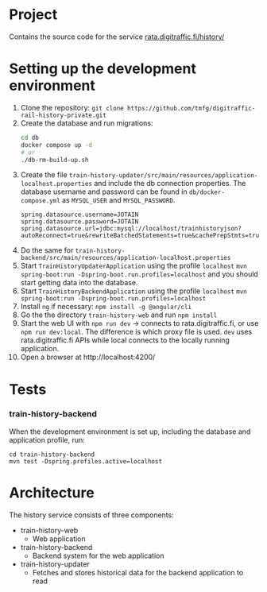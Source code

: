 # Project

Contains the source code for the service
[rata.digitraffic.fi/history/](https://rata.digitraffic.fi/history/)

# Setting up the development environment

1. Clone the repository:
   `git clone https://github.com/tmfg/digitraffic-rail-history-private.git`
2. Create the database and run migrations:
   ```bash
   cd db
   docker compose up -d
   # or
   ./db-rm-build-up.sh
   ```
3. Create the file
   `train-history-updater/src/main/resources/application-localhost.properties` and include the db connection properties. The database username and password can be found in `db/docker-compose.yml` as `MYSQL_USER` and `MYSQL_PASSWORD`.
   ```properties
   spring.datasource.username=JOTAIN
   spring.datasource.password=JOTAIN
   spring.datasource.url=jdbc:mysql://localhost/trainhistoryjson?autoReconnect=true&rewriteBatchedStatements=true&cachePrepStmts=true&useTimezone=true&serverTimezone=UTC&useSSL=false
   ```
4. Do the same for
   `train-history-backend/src/main/resources/application-localhost.properties`
5. Start `TrainHistoryUpdaterApplication` using the profile `localhost`
   `mvn spring-boot:run -Dspring-boot.run.profiles=localhost` and you should start getting data into the database.
6. Start `TrainHistoryBackendApplication` using the profile `localhost`
   `mvn spring-boot:run -Dspring-boot.run.profiles=localhost`
7. Install `ng` if necessary: `npm install -g @angular/cli`
8. Go the the directory `train-history-web` and run `npm install`
9. Start the web UI with `npm run dev` -> connects to rata.digitraffic.fi, or use `npm run dev:local`. The difference is which proxy file is used. `dev` uses rata.digitraffic.fi APIs while local connects to the locally running application.
10. Open a browser at  http://localhost:4200/

# Tests

### train-history-backend

When the development environment is set up, including the database and application profile, run:

```
cd train-history-backend
mvn test -Dspring.profiles.active=localhost
```

# Architecture

The history service consists of three components:

- train-history-web
  - Web application
- train-history-backend
  - Backend system for the web application
- train-history-updater
  - Fetches and stores historical data for the backend application to read
